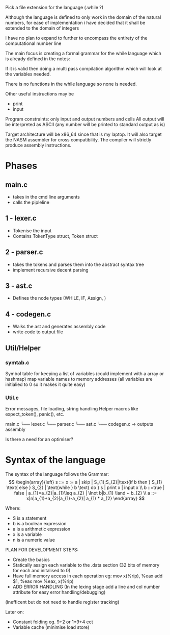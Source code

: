 Pick a file extension for the language (.while ?)

Although the language is defined to only work in the domain of the natural numbers, for ease of implementation i have decided that it shall be extended to the domain of integers

I have no plan to expand to further to encompass the entirety of the computational number line

The main focus is creating a formal grammar for the while language which is already defined in the notes:

If it is valid then doing a multi pass compilation algorithm which will look at the variables needed.

There is no functions in the while language so none is needed.

Other useful instructions may be

- print
- input

Program constraints: only input and output numbers and cells
All output will be interpreted as ASCII (any number will be printed to standard output as is)

Target architecture will be x86_64 since that is my laptop. It will also target the NASM assembler for cross compatibility.
The compiler will strictly produce assembly instructions.

# Phases

## main.c

- takes in the cmd line arguments
- calls the pipleline

## 1 - lexer.c

- Tokenise the input
- Contains TokenType struct, Token struct

## 2 - parser.c

- takes the tokens and parses them into the abstract syntax tree
- implement recursive decent parsing

## 3 - ast.c

- Defines the node types (WHILE, IF, Assign, )

## 4 - codegen.c

- Walks the ast and generates assembly code
- write code to output file

## Util/Helper

### symtab.c

Symbol table for keeping a list of variables (could implement with a array or hashmap)
map variable names to memory addresses (all variables are initialied to 0 so it makes it quite easy)

### Util.c

Error messages, file loading, string handling
Helper macros like expect_token(), panic(), etc.

main.c
 └── lexer.c
       └── parser.c
             └── ast.c
                   └── codegen.c → outputs assembly

Is there a need for an optimiser?

# Syntax of the language

The syntax of the language follows the Grammar:
$$
\begin{array}{left}
s ::= x := a | skip | S_{1};S_{2}|\text{if b then } S_{1} \text{ else } S_{2} | \text{while } b \text{ do } s | print x | input x \\
b ::=true | false | a_{1}=a_{2}|a_{1}\leq a_{2} | \lnot b|b_{1} \land ~  b_{2} \\
a ::= x|n|a_{1}+a_{2}|a_{1}-a_{2}| a_{1} * a_{2}
\end{array}
$$

Where:

- S is a statement
- b is a boolean expression
- a is a arithmetic expression
- x is a variable
- n is a numeric value

PLAN FOR DEVELOPMENT STEPS:

- Create the basics
- Statically assign each variable to the .data section (32 bits of memory for each and initalised to 0)
- Have full memory access in each operation eg:
mov x(%rip), %eax
add $1, %eax
mov %eax, x(%rip)
- ADD ERROR HANDLING (In the lexing stage add a line and col number attribute for easy error handling/debugging)

(inefficent but do not need to handle register tracking)

Later on:

- Constant folding eg. 9+2 or 1*9+4 ect
- Variable cache (minimise load store)
